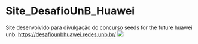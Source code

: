 # Site_DesafioUnB_Huawei
Site desenvolvido para divulgação do concurso seeds for the future huawei unb.
<a href="https://desafiounbhuawei.redes.unb.br/">https://desafiounbhuawei.redes.unb.br/</a>
<img src="http://sites.ieee.org/sb-comsocunb/files/2017/05/002-1-1024x534.png" >

